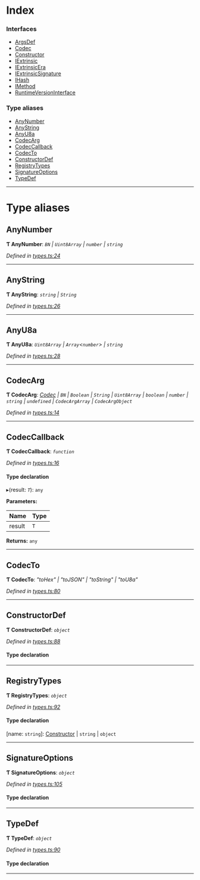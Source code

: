 

# Index

### Interfaces

* [ArgsDef](../interfaces/_types_.argsdef.md)
* [Codec](../interfaces/_types_.codec.md)
* [Constructor](../interfaces/_types_.constructor.md)
* [IExtrinsic](../interfaces/_types_.iextrinsic.md)
* [IExtrinsicEra](../interfaces/_types_.iextrinsicera.md)
* [IExtrinsicSignature](../interfaces/_types_.iextrinsicsignature.md)
* [IHash](../interfaces/_types_.ihash.md)
* [IMethod](../interfaces/_types_.imethod.md)
* [RuntimeVersionInterface](../interfaces/_types_.runtimeversioninterface.md)

### Type aliases

* [AnyNumber](_types_.md#anynumber)
* [AnyString](_types_.md#anystring)
* [AnyU8a](_types_.md#anyu8a)
* [CodecArg](_types_.md#codecarg)
* [CodecCallback](_types_.md#codeccallback)
* [CodecTo](_types_.md#codecto)
* [ConstructorDef](_types_.md#constructordef)
* [RegistryTypes](_types_.md#registrytypes)
* [SignatureOptions](_types_.md#signatureoptions)
* [TypeDef](_types_.md#typedef)

---

# Type aliases

<a id="anynumber"></a>

##  AnyNumber

**Ƭ AnyNumber**: *`BN` \| `Uint8Array` \| `number` \| `string`*

*Defined in [types.ts:24](https://github.com/polkadot-js/api/blob/543fdc0/packages/types/src/types.ts#L24)*

___
<a id="anystring"></a>

##  AnyString

**Ƭ AnyString**: *`string` \| `String`*

*Defined in [types.ts:26](https://github.com/polkadot-js/api/blob/543fdc0/packages/types/src/types.ts#L26)*

___
<a id="anyu8a"></a>

##  AnyU8a

**Ƭ AnyU8a**: *`Uint8Array` \| `Array`<`number`> \| `string`*

*Defined in [types.ts:28](https://github.com/polkadot-js/api/blob/543fdc0/packages/types/src/types.ts#L28)*

___
<a id="codecarg"></a>

##  CodecArg

**Ƭ CodecArg**: *[Codec](../interfaces/_types_.codec.md) \| `BN` \| `Boolean` \| `String` \| `Uint8Array` \| `boolean` \| `number` \| `string` \| `undefined` \| `CodecArgArray` \| `CodecArgObject`*

*Defined in [types.ts:14](https://github.com/polkadot-js/api/blob/543fdc0/packages/types/src/types.ts#L14)*

___
<a id="codeccallback"></a>

##  CodecCallback

**Ƭ CodecCallback**: *`function`*

*Defined in [types.ts:16](https://github.com/polkadot-js/api/blob/543fdc0/packages/types/src/types.ts#L16)*

#### Type declaration
▸(result: *`T`*): `any`

**Parameters:**

| Name | Type |
| ------ | ------ |
| result | `T` |

**Returns:** `any`

___
<a id="codecto"></a>

##  CodecTo

**Ƭ CodecTo**: *"toHex" \| "toJSON" \| "toString" \| "toU8a"*

*Defined in [types.ts:80](https://github.com/polkadot-js/api/blob/543fdc0/packages/types/src/types.ts#L80)*

___
<a id="constructordef"></a>

##  ConstructorDef

**Ƭ ConstructorDef**: *`object`*

*Defined in [types.ts:88](https://github.com/polkadot-js/api/blob/543fdc0/packages/types/src/types.ts#L88)*

#### Type declaration

[index: `string`]: [Constructor](../interfaces/_types_.constructor.md)<`T`>

___
<a id="registrytypes"></a>

##  RegistryTypes

**Ƭ RegistryTypes**: *`object`*

*Defined in [types.ts:92](https://github.com/polkadot-js/api/blob/543fdc0/packages/types/src/types.ts#L92)*

#### Type declaration

[name: `string`]: [Constructor](../interfaces/_types_.constructor.md) \| `string` \| `object`

___
<a id="signatureoptions"></a>

##  SignatureOptions

**Ƭ SignatureOptions**: *`object`*

*Defined in [types.ts:105](https://github.com/polkadot-js/api/blob/543fdc0/packages/types/src/types.ts#L105)*

#### Type declaration

___
<a id="typedef"></a>

##  TypeDef

**Ƭ TypeDef**: *`object`*

*Defined in [types.ts:90](https://github.com/polkadot-js/api/blob/543fdc0/packages/types/src/types.ts#L90)*

#### Type declaration

[index: `string`]: [Codec](../interfaces/_types_.codec.md)

___

